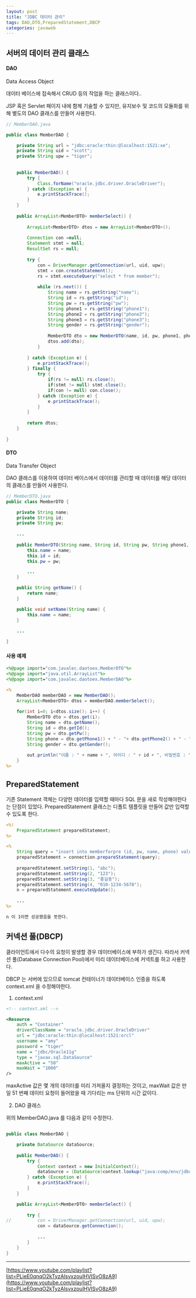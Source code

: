 ```yaml
---
layout: post
title: "JDBC 데이터 관리"
tags: DAO,DTO,PreparedStatement,DBCP
categories: javaweb
---
```


## 서버의 데이터 관리 클래스

#### DAO

Data Access Object

데이터 베이스에 접속해서 CRUD 등의 작업을 하는 클래스이다..

JSP 혹은 Servlet 패이지 내에 함께 기술할 수 있지만, 유지보수 및 코드의 모듈화를 위해 별도의 DAO 클래스를 만들어 사용한다.

```java
// MemberDAO.java

public class MemberDAO {

	private String url = "jdbc:oracle:thin:@localhost:1521:xe";
	private String uid = "scott";
	private String upw = "tiger";
	
	
	public MemberDAO() {
		try {
			Class.forName("oracle.jdbc.driver.OracleDriver");
		} catch (Exception e) {
			e.printStackTrace();
		}
	}
	
	public ArrayList<MemberDTO> memberSelect() {
		
		ArrayList<MemberDTO> dtos = new ArrayList<MemberDTO>();
		
		Connection con =null;
		Statement stmt = null;
		ResultSet rs = null;
		
		try {
			con = DriverManager.getConnection(url, uid, upw);
			stmt = con.createStatement();
			rs = stmt.executeQuery("select * from member");
			
			while (rs.next()) {
				String name = rs.getString("name");
				String id = rs.getString("id");
				String pw = rs.getString("pw");
				String phone1 = rs.getString("phone1");
				String phone2 = rs.getString("phone2");
				String phone3 = rs.getString("phone3");
				String gender = rs.getString("gender");
				
				MemberDTO dto = new MemberDTO(name, id, pw, phone1, phone2, phone3, gender);
				dtos.add(dto);
			}
			
		} catch (Exception e) {
			e.printStackTrace();
		} finally {
			try {
				if(rs != null) rs.close();
				if(stmt != null) stmt.close();
				if(con != null) con.close();
			} catch (Exception e) {
				e.printStackTrace();
			}
		}
		
		return dtos;
	}
	
}
```


#### DTO

Data Transfer Object

DAO 클래스를 이용하여 데이터 베이스에서 데이터를 관리할 때 데이터를 해당 데이터의 클래스를 만들어 사용한다.


```java
// MemberDTO.java
public class MemberDTO {

	private String name;
	private String id;
	private String pw;
	
    ...
	
	public MemberDTO(String name, String id, String pw, String phone1, String phone2, String phone3, String gender) {
		this.name = name;
		this.id = id;
		this.pw = pw;

        ...
	}

	public String getName() {
		return name;
	}

	public void setName(String name) {
		this.name = name;
	}
    
    ...

}
```

#### 사용 예제

```jsp
<%@page import="com.javalec.daotoex.MemberDTO"%>
<%@page import="java.util.ArrayList"%>
<%@page import="com.javalec.daotoex.MemberDAO"%>

<%
    MemberDAO memberDAO = new MemberDAO();
    ArrayList<MemberDTO> dtos = memberDAO.memberSelect();
    
    for(int i=0; i<dtos.size(); i++) {
        MemberDTO dto = dtos.get(i);
        String name = dto.getName();
        String id = dto.getId();
        String pw = dto.getPw();
        String phone = dto.getPhone1() + " - "+ dto.getPhone2() + " - " + dto.getPhone3();
        String gender = dto.getGender();
        
        out.println("이름 : " + name + ", 아이디 : " + id + ", 비밀번호 : " + pw + ", 연락처 : " + phone + ",  성별 : " + gender + "<br />" );
    }
%>
```

## PreparedStatement

기존 Statement 객체는 다양한 데이터를 입력할 때마다 SQL 문을 새로 작성해야한다는 단점이 있었다. PreparedStatement 클래스는 디폴트 템플릿을 만들어 값만 입력할 수 있도록 한다.

```jsp
<%!
    PreparedStatement preparedStatement;
%>

<%
    String query = "insert into memberforpre (id, pw, name, phone) values (?, ?, ?, ?)";
    preparedStatement = connection.prepareStatement(query);
    
    preparedStatement.setString(1, "abc");
    preparedStatement.setString(2, "123");
    preparedStatement.setString(3, "홍길동");
    preparedStatement.setString(4, "010-1234-5678");
    n = preparedStatement.executeUpdate();
    
    ...
%>

n 이 1이면 성공했음을 뜻한다.

```

## 커넥션 풀(DBCP)

클라이언트에서 다수의 요청이 발생할 경우 데이터베이스에 부하가 생긴다. 따라서 커넥션 풀(Database Connection Pool)에서 미리 데이터베이스에 커넥트를 하고 사용한다. 

DBCP 는 서버에 있으므로 tomcat 컨테이너가 데이터베이스 인증을 하도록 context.xml 을 수정해야한다.

1. context.xml

```xml
<!-- context.xml -->

<Resource
    auth = "Container"
    driverClassName = "oracle.jdbc.driver.OracleDriver"
    url = "jdbc:oracle:thin:@localhost:1521:orcl"
    username = "amy"
    password = "tiger"
    name = "jdbc/Oracle11g"
    type = "javax.sql.DataSource"
    maxActive = "50"
    maxWait = "1000"
/>
```

maxActive 값은 몇 개의 데이터를 미리 가져올지 결정하는 것이고, maxWait 값은 만일 51 번째 데이터 요청이 들어왔을 때 기다리는 ms 단위의 시간 값이다.

2. DAO 클래스

위의 MemberDAO.java 를 다음과 같이 수정한다.

```java

public class MemberDAO {

	private DataSource dataSource;
    
    public MemberDAO() {
        try {
			Context context = new InitialContext();
			dataSource = (DataSource)context.lookup("java:comp/env/jdbc/Oracle11g");
		} catch (Exception e) {
			e.printStackTrace();
		}
    }

    public ArrayList<MemberDTO> memberSelect() {
		
		try {
//			con = DriverManager.getConnection(url, uid, upw);
			con = dataSource.getConnection();
            
            ...
        }
    }
}

```


---
[https://www.youtube.com/playlist?list=PLieE0qnqO2kTyzAlsvxzoulHVISvO8zA9](https://www.youtube.com/playlist?list=PLieE0qnqO2kTyzAlsvxzoulHVISvO8zA9)